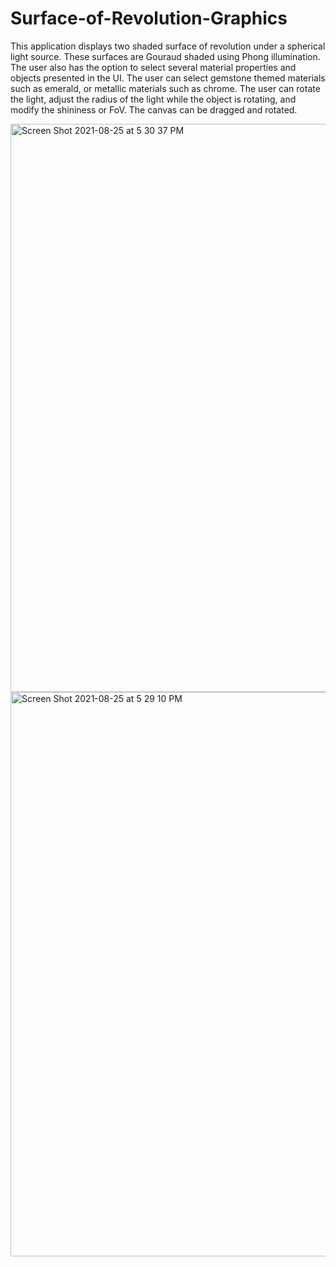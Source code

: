 # Surface-of-Revolution-Graphics
This application displays two shaded surface of revolution under a spherical light source. These surfaces are Gouraud shaded using Phong illumination. The user also has the option to select several material properties and objects presented in the UI. The user can select gemstone themed materials such as emerald, or metallic materials such as chrome. The user can rotate the light, adjust the radius of the light while the object is rotating, and modify the shininess or FoV. The canvas can be dragged and rotated. 

<img width="909" alt="Screen Shot 2021-08-25 at 5 30 37 PM" src="https://user-images.githubusercontent.com/86587161/130867515-786757fa-ecbd-4fef-ba91-9033fcebc762.png">
<img width="903" alt="Screen Shot 2021-08-25 at 5 29 10 PM" src="https://user-images.githubusercontent.com/86587161/130867517-f8209851-8009-4ec9-9ddd-de67d4bb2076.png">

